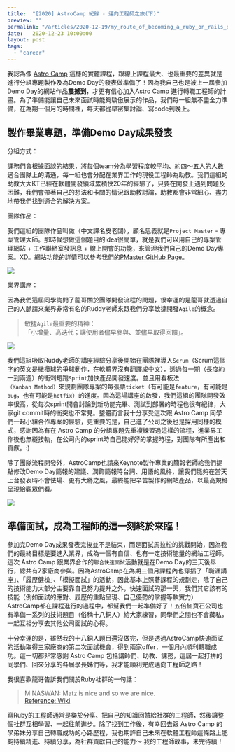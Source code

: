 ```yaml
---
title:  "[2020] AstroCamp 紀錄 - 邁向工程師之旅(下)"
preview: ""
permalink: "/articles/2020-12-19/my_route_of_becoming_a_ruby_on_rails_developer_2"
date:   2020-12-23 10:00:00
layout: post
tags: 
  - "career"   
---
```


我認為像 [Astro Camp](https://astro.5xruby.tw/) 這樣的實體課程，跟線上課程最大、也最重要的差異就是進行分組專題製作及為Demo Day的發表做準備了！因為我自己也是被上一屆參加Demo Day的網站作品**震撼到**，才更有信心加入Astro Camp 進行轉職工程師的計畫。為了準備能讓自己未來面試時能夠驕傲展示的作品，我們每一組無不盡全力準備，在為期一個月的時間裡，每天都從早密集討論、寫code到晚上。

<!-- more -->

## 製作畢業專題，準備Demo Day成果發表

分組方式：  

課務們會根據面談的結果，將每個team分為學習程度較平均、約四～五人的人數適合團隊上的溝通，每一組也會分配在業界工作的現役工程師為助教。我們這組的助教大大KT已經在軟體開發領域累積快20年的經驗了，只要在開發上遇到問題及困難，我們會帶著自己的想法和卡關的情況跟助教討論，助教都會非常細心、盡力地帶我們找到適合的解決方案。

團隊作品：  

我們這組的團隊作品叫做（中文譯名皮老闆），顧名思義就是`Project Master` - 專案管理大師。那時候想做這個題目的idea很簡單，就是我們可以用自己的專案管理網站 + 工作聯絡室發訊息 + 線上開會的功能，來管理我們自己的Demo Day專案。XD。網站功能的詳情可以參考我們的[PMaster GitHub Page](https://github.com/https-github-com-tingtinghsu/PMasterProject)。

![](https://i.imgur.com/y4x7GLz.jpg)

業界講座：  

因為我們這屆同學詢問了龍哥關於團隊開發流程的問題，很幸運的是龍哥就透過自己的人脈請來業界非常有名的Ruddy老師來跟我們分享敏捷開發`Agile`的概念。

> 敏捷`Agile`最重要的精神：  
>「小增量、高迭代；讓使用者儘早參與、並儘早取得回饋」。

![](https://i.imgur.com/VUDf1J4.jpg)

我們這組吸取Ruddy老師的講座經驗分享後開始在團隊裡導入`Scrum`（Scrum這個字的英文是橄欖球的爭球動作，在軟體界沒有翻譯成中文），透過每一期（長度約一到兩週）的衝刺短跑`Sprint`加快產品開發速度。並且用看板法`（Kanban Method）`來規劃團隊專案的每張票`ticket`（有可能是`feature`，有可能是`bug`，也有可能是`hotfix`）的進度。因為這場講座的啟發，我們這組的團隊開發效率很高，從每次sprint開會討論到新功能完畢、測試到部署的時程也很有紀律，大家git commit時的衝突也不常見。整體而言我十分享受這次跟 Astro Camp 同學們一起小組合作專案的經驗，更重要的是，自己進了公司之後也是採用同樣的模式，感謝因為有在 Astro Camp 的分組專題先重複練習過這樣的流程，進業界工作後也無縫接軌，在公司內的sprint時自己能好好的掌握時程，對團隊有所產出和貢獻。:)

除了團隊流程開發外，AstroCamp也請來Keynote製作專業的簡報老師給我們提點修改Demo Day簡報的建議、潤飾簡報時台詞、用語的風格，讓我們能夠在當天上台發表時不會怯場、更有大將之風，最終能把辛苦製作的網站產品，以最高規格呈現給觀眾們看。

![](https://i.imgur.com/SUoTdhD.jpg)

## 準備面試，成為工程師的這一刻終於來臨！

參加完Demo Day成果發表完後並不是結束，而是面試馬拉松的挑戰開始，因為我們的最終目標是要進入業界，成為一個有自信、也有一定技術能量的網站工程師。這次 Astro Camp 跟業界合作的`聯合快速面試`活動就是在Demo Day的三天後舉行，總共有7家廠商參與。因為AstroCamp在為期三個月課程內也穿插了「職涯講座」、「履歷健檢」、「模擬面試」的活動，因此基本上照著課程的規劃走，除了自己的技術能力大部分主要靠自己努力提升之外，快速面試的那一天，我們其它該有的技能（例如面試的應對、履歷的重點呈現、自己優勢的掌握等軟實力）AstroCamp都在課程進行的過程中，都幫我們一起準備好了！五倍紅寶石公司也有準備一系列的技術題目（俗稱十八銅人）給大家練習，同學們之間也不會藏私，一起互相分享去其他公司面試的心得。

十分幸運的是，雖然我的十八銅人題目還沒做完，但是透過AstroCamp快速面試的活動取得三家廠商的第二次面試機會，得到兩家offer，一個月內順利轉職成功。這一切都非常感謝 Astro Camp 包括講師們、助教、課務，這屆一起打拼的同學們、回來分享的各屆學長姊們等，我才能順利完成邁向工程師之路！

我很喜歡龍哥告訴我們關於Ruby社群的一句話：

> MINASWAN: Matz is nice and so we are nice.   
> [Reference: Wiki](https://en.wiktionary.org/wiki/MINASWAN)

寫Ruby的工程師通常是樂於分享、把自己的知識回饋給社群的工程師，然後讓整個社群互相學習、一起往前進步。除了找到工作後，有幸回去跟 Astro Camp 的學弟妹分享自己轉職成功的心路歷程，我也期許自己未來在軟體工程師這條路上能夠持續精進、持續分享，為社群貢獻自己的能力～
我的工程師故事，未完待續！



